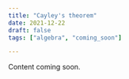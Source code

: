 ```yaml
---
title: "Cayley's theorem"
date: 2021-12-22
draft: false
tags: ["algebra", "coming_soon"]

---
```


 Content coming soon.